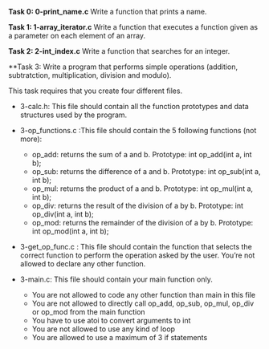 **Task 0: 0-print_name.c**
Write a function that prints a name.

**Task 1: 1-array_iterator.c**
Write a function that executes a function given as a parameter on each element of an array.

**Task 2: 2-int_index.c**
Write a function that searches for an integer.

**Task 3: 
Write a program that performs simple operations (addition, subtratction, multiplication, division and modulo).

This task requires that you create four different files.
- 3-calc.h: This file should contain all the function prototypes and data structures used by the program.

- 3-op_functions.c :This file should contain the 5 following functions (not more):
	- op_add: returns the sum of a and b. Prototype: int op_add(int a, int b);
	- op_sub: returns the difference of a and b. Prototype: int op_sub(int a, int b);
	- op_mul: returns the product of a and b. Prototype: int op_mul(int a, int b);
	- op_div: returns the result of the division of a by b. Prototype: int op_div(int a, int b);
	- op_mod: returns the remainder of the division of a by b. Prototype: int op_mod(int a, int b);

- 3-get_op_func.c : This file should contain the function that selects the correct function to perform the operation asked by the user. You’re not allowed to declare any other function.

- 3-main.c: This file should contain your main function only.
	- You are not allowed to code any other function than main in this file
	- You are not allowed to directly call op_add, op_sub, op_mul, op_div or op_mod from the main function
	- You have to use atoi to convert arguments to int
	- You are not allowed to use any kind of loop
	- You are allowed to use a maximum of 3 if statements
